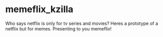 # memeflix_kzilla
Who says netflix is only for tv series and movies? Heres a prototype of a netflix but for memes.
Presenting to you memeflix!


